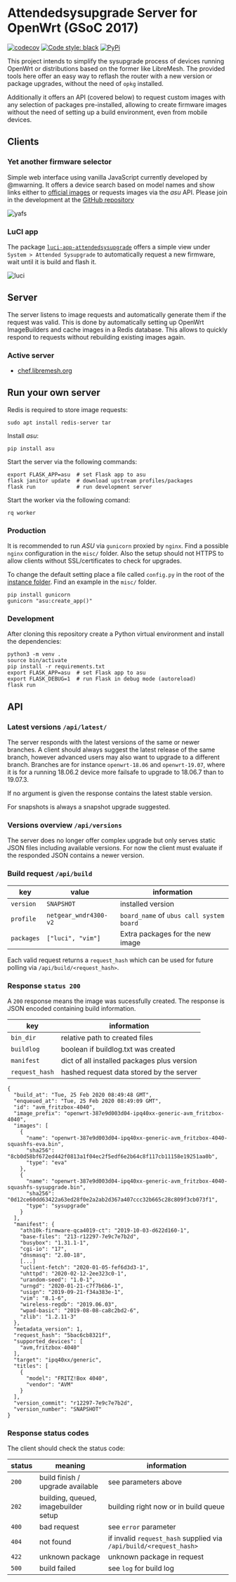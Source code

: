 # Attendedsysupgrade Server for OpenWrt (GSoC 2017)

[![codecov](https://codecov.io/gh/aparcar/asu/branch/master/graph/badge.svg)](https://codecov.io/gh/aparcar/asu)
[![Code style: black](https://img.shields.io/badge/code%20style-black-000000.svg)](https://github.com/psf/black)
[![PyPi](https://badge.fury.io/py/asu.svg)](https://badge.fury.io/py/asu)

This project intends to simplify the sysupgrade process of devices running
OpenWrt or distributions based on the former like LibreMesh. The provided tools
here offer an easy way to reflash the router with a new version or package
upgrades, without the need of `opkg` installed.

Additionally it offers an API (covered below) to request custom images with any
selection of packages pre-installed, allowing to create firmware images without
the need of setting up a build environment, even from mobile devices.

## Clients

### Yet another firmware selector

Simple web interface using vanilla JavaScript currently developed by @mwarning.
It offers a device search based on model names and show links either to
[official images](https://downloads.openwrt.org/) or requests images via the
_asu_ API. Please join in the development at the [GitHub
repository](https://github.com/mwarning/yet_another_firmware_selector)

![yafs](misc/yafs.png)

### LuCI app

The package
[`luci-app-attendedsysupgrade`](https://github.com/openwrt/luci/tree/master/applications/luci-app-attendedsysupgrade)
offers a simple view under `System > Attended Sysupgrade` to automatically
request a new firmware, wait until it is build and flash it.

![luci](misc/luci.png)

## Server

The server listens to image requests and automatically generate them if the
request was valid. This is done by automatically setting up OpenWrt
ImageBuilders and cache images in a Redis database. This allows to quickly
respond to requests without rebuilding existing images again.

### Active server

-   [chef.libremesh.org](https://chef.libremesh.org)

## Run your own server

Redis is required to store image requests:

    sudo apt install redis-server tar

Install _asu_:

    pip install asu

Start the server via the following commands:

    export FLASK_APP=asu  # set Flask app to asu
    flask janitor update  # download upstream profiles/packages
    flask run             # run development server

Start the worker via the following comand:

    rq worker

### Production

It is recommended to run _ASU_ via `gunicorn` proxied by `nginx`. Find a
possible `nginx` configuration in the `misc/` folder. Also the setup should not
HTTPS to allow clients without SSL/certificates to check for upgrades.

To change the default setting place a file called `config.py` in the root of
the [instance
folder](https://flask.palletsprojects.com/en/1.1.x/config/#instance-folders).
Find an example in the `misc/` folder.

    pip install gunicorn
    gunicorn "asu:create_app()"

### Development

After cloning this repository create a Python virtual environment and install
the dependencies:

    python3 -m venv .
    source bin/activate
    pip install -r requirements.txt
    export FLASK_APP=asu  # set Flask app to asu
    export FLASK_DEBUG=1  # run Flask in debug mode (autoreload)
    flask run

## API

### Latest versions `/api/latest/`

The server responds with the latest versions of the same or newer branches. A
client should always suggest the latest release of the same branch, however
advanced users may also want to upgrade to a different branch. Branches are for
instance `openwrt-18.06` and `openwrt-19.07`, where it is for a running 18.06.2
device more failsafe to upgrade to 18.06.7 than to 19.07.3.

If no argument is given the response contains the latest stable version.

For snapshots is always a snapshot upgrade suggested.

### Versions overview `/api/versions`

The server does no longer offer complex upgrade but only serves static JSON
files including available versions. For now the client must evaluate if the
responded JSON contains a newer version.

### Build request `/api/build`

| key        | value                 | information                              |
| ---------- | --------------------- | ---------------------------------------- |
| `version`  | `SNAPSHOT`            | installed version                        |
| `profile`  | `netgear_wndr4300-v2` | `board_name` of `ubus call system board` |
| `packages` | `["luci", "vim"]`     | Extra packages for the new image         |

Each valid request returns a `request_hash` which can be used for future
polling via `/api/build/<request_hash>`.

### Response `status 200`

A `200` response means the image was sucessfully created. The response is JSON
encoded containing build information.

| key            | information                                 |
| -------------- | ------------------------------------------- |
| `bin_dir`      | relative path to created files              |
| `buildlog`     | boolean if buildlog.txt was created         |
| `manifest`     | dict of all installed packages plus version |
| `request_hash` | hashed request data stored by the server    |

    {
      "build_at": "Tue, 25 Feb 2020 08:49:48 GMT",
      "enqueued_at": "Tue, 25 Feb 2020 08:49:09 GMT",
      "id": "avm_fritzbox-4040",
      "image_prefix": "openwrt-387e9d003d04-ipq40xx-generic-avm_fritzbox-4040",
      "images": [
        {
          "name": "openwrt-387e9d003d04-ipq40xx-generic-avm_fritzbox-4040-squashfs-eva.bin",
          "sha256": "8cb0d58bf672ed442f0813a1f04ec2f5edf6e2b64c8f117cb11158e19251aa0b",
          "type": "eva"
        },
        {
          "name": "openwrt-387e9d003d04-ipq40xx-generic-avm_fritzbox-4040-squashfs-sysupgrade.bin",
          "sha256": "0d12ce60dd63422a63ed28f0e2a2ab2d367a407ccc32b665c28c809f3cb073f1",
          "type": "sysupgrade"
        }
      ],
      "manifest": {
        "ath10k-firmware-qca4019-ct": "2019-10-03-d622d160-1",
        "base-files": "213-r12297-7e9c7e7b2d",
        "busybox": "1.31.1-1",
        "cgi-io": "17",
        "dnsmasq": "2.80-18",
        [...]
        "uclient-fetch": "2020-01-05-fef6d3d3-1",
        "uhttpd": "2020-02-12-2ee323c0-1",
        "urandom-seed": "1.0-1",
        "urngd": "2020-01-21-c7f7b6b6-1",
        "usign": "2019-09-21-f34a383e-1",
        "vim": "8.1-6",
        "wireless-regdb": "2019.06.03",
        "wpad-basic": "2019-08-08-ca8c2bd2-6",
        "zlib": "1.2.11-3"
      },
      "metadata_version": 1,
      "request_hash": "5bac6cb8321f",
      "supported_devices": [
        "avm,fritzbox-4040"
      ],
      "target": "ipq40xx/generic",
      "titles": [
        {
          "model": "FRITZ!Box 4040",
          "vendor": "AVM"
        }
      ],
      "version_commit": "r12297-7e9c7e7b2d",
      "version_number": "SNAPSHOT"
    }

### Response status codes

The client should check the status code:

| status | meaning                              | information                                                        |
| ------ | ------------------------------------ | ------------------------------------------------------------------ |
| `200`  | build finish / upgrade available     | see parameters above                                               |
| `202`  | building, queued, imagebuilder setup | building right now or in build queue                               |
| `400`  | bad request                          | see `error` parameter                                              |
| `404`  | not found                            | if invalid `request_hash` supplied via `/api/build/<request_hash>` |
| `422`  | unknown package                      | unknown package in request                                         |
| `500`  | build failed                         | see `log` for build log                                            |
